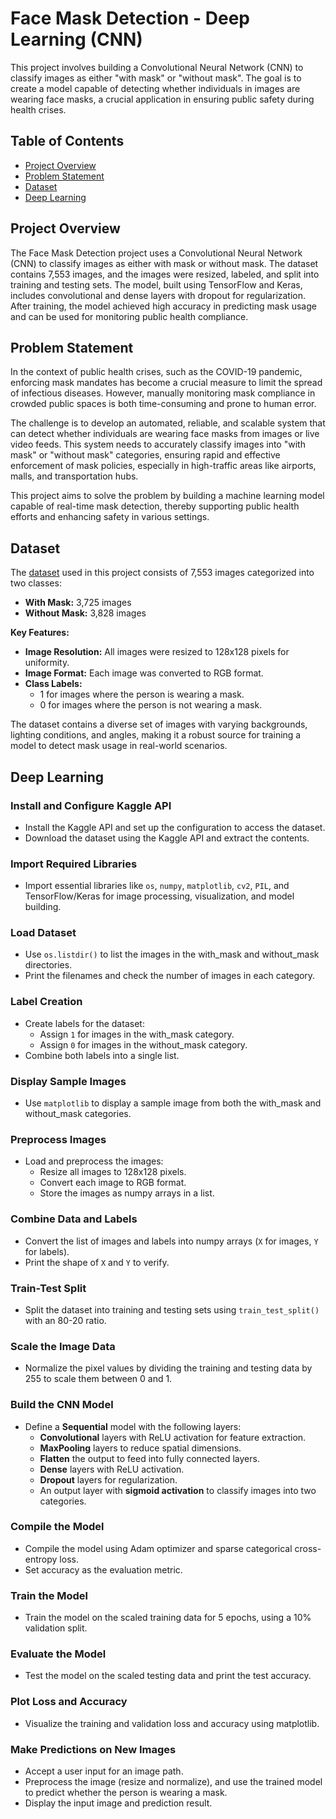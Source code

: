# Face Mask Detection - Deep Learning (CNN)
This project involves building a Convolutional Neural Network (CNN) to classify images as either "with mask" or "without mask". The goal is to create a model capable of detecting whether individuals in images are wearing face masks, a crucial application in ensuring public safety during health crises.

## Table of Contents
- [Project Overview](#project-overview)
- [Problem Statement](#problem-statement)
- [Dataset](#dataset)
- [Deep Learning](#deep-learning)

## Project Overview
The Face Mask Detection project uses a Convolutional Neural Network (CNN) to classify images as either with mask or without mask. The dataset contains 7,553 images, and the images were resized, labeled, and split into training and testing sets. The model, built using TensorFlow and Keras, includes convolutional and dense layers with dropout for regularization. After training, the model achieved high accuracy in predicting mask usage and can be used for monitoring public health compliance.

## Problem Statement
In the context of public health crises, such as the COVID-19 pandemic, enforcing mask mandates has become a crucial measure to limit the spread of infectious diseases. However, manually monitoring mask compliance in crowded public spaces is both time-consuming and prone to human error.

The challenge is to develop an automated, reliable, and scalable system that can detect whether individuals are wearing face masks from images or live video feeds. This system needs to accurately classify images into "with mask" or "without mask" categories, ensuring rapid and effective enforcement of mask policies, especially in high-traffic areas like airports, malls, and transportation hubs.

This project aims to solve the problem by building a machine learning model capable of real-time mask detection, thereby supporting public health efforts and enhancing safety in various settings.

## Dataset
The [dataset](https://www.kaggle.com/datasets/omkargurav/face-mask-dataset) used in this project consists of 7,553 images categorized into two classes:
- **With Mask:** 3,725 images
- **Without Mask:** 3,828 images

**Key Features:**
- **Image Resolution:** All images were resized to 128x128 pixels for uniformity.
- **Image Format:** Each image was converted to RGB format.
- **Class Labels:**
  - 1 for images where the person is wearing a mask.
  - 0 for images where the person is not wearing a mask.

The dataset contains a diverse set of images with varying backgrounds, lighting conditions, and angles, making it a robust source for training a model to detect mask usage in real-world scenarios.

## Deep Learning
### Install and Configure Kaggle API
- Install the Kaggle API and set up the configuration to access the dataset.
- Download the dataset using the Kaggle API and extract the contents.

### Import Required Libraries
- Import essential libraries like `os`, `numpy`, `matplotlib`, `cv2`, `PIL`, and TensorFlow/Keras for image processing, visualization, and model building.

### Load Dataset
- Use `os.listdir()` to list the images in the with_mask and without_mask directories.
- Print the filenames and check the number of images in each category.

### Label Creation
- Create labels for the dataset:
  - Assign `1` for images in the with_mask category.
  - Assign `0` for images in the without_mask category.
- Combine both labels into a single list.

### Display Sample Images
- Use `matplotlib` to display a sample image from both the with_mask and without_mask categories.

### Preprocess Images
- Load and preprocess the images:
  - Resize all images to 128x128 pixels.
  - Convert each image to RGB format.
  - Store the images as numpy arrays in a list.

### Combine Data and Labels
- Convert the list of images and labels into numpy arrays (`X` for images, `Y` for labels).
- Print the shape of `X` and `Y` to verify.

### Train-Test Split
- Split the dataset into training and testing sets using `train_test_split()` with an 80-20 ratio.

### Scale the Image Data
- Normalize the pixel values by dividing the training and testing data by 255 to scale them between 0 and 1.

### Build the CNN Model
- Define a **Sequential** model with the following layers:
  - **Convolutional** layers with ReLU activation for feature extraction.
  - **MaxPooling** layers to reduce spatial dimensions.
  - **Flatten** the output to feed into fully connected layers.
  - **Dense** layers with ReLU activation.
  - **Dropout** layers for regularization.
  - An output layer with **sigmoid activation** to classify images into two categories.

### Compile the Model
- Compile the model using Adam optimizer and sparse categorical cross-entropy loss.
- Set accuracy as the evaluation metric.

### Train the Model
- Train the model on the scaled training data for 5 epochs, using a 10% validation split.

### Evaluate the Model
- Test the model on the scaled testing data and print the test accuracy.

### Plot Loss and Accuracy
- Visualize the training and validation loss and accuracy using matplotlib.

### Make Predictions on New Images
- Accept a user input for an image path.
- Preprocess the image (resize and normalize), and use the trained model to predict whether the person is wearing a mask.
- Display the input image and prediction result.
